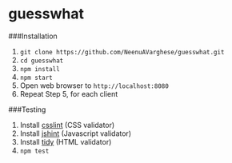 # guesswhat

###Installation
1. `git clone https://github.com/NeenuAVarghese/guesswhat.git`
2. `cd guesswhat`
3. `npm install`
4. `npm start`
5. Open web browser to `http://localhost:8080`
6. Repeat Step 5, for each client

###Testing
1. Install [csslint](https://www.npmjs.com/package/csslint) (CSS validator)
2. Install [jshint](https://www.npmjs.com/package/jshint) (Javascript validator)
3. Install [tidy](https://github.com/htacg/tidy-html5/tree/master/README) (HTML validator)
4. `npm test`
